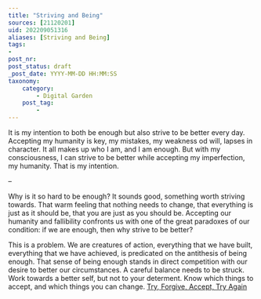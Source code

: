 ```yaml
---
title: "Striving and Being"
sources: [21120201]
uid: 202209051316
aliases: [Striving and Being]
tags:
-
post_nr:
post_status: draft
_post_date: YYYY-MM-DD HH:MM:SS
taxonomy:
    category:
        - Digital Garden
    post_tag:
        -
---
```


It is my intention to both be enough but also strive to be better every day. Accepting my humanity is key, my mistakes, my weakness od will, lapses in character. It all makes up who I am, and I am enough. But with my consciousness, I can strive to be better while accepting my imperfection, my humanity. That is my intention.

–

Why is it so hard to be enough? It sounds good, something worth striving towards. That warm feeling that nothing needs to change, that everything is just as it should be, that you are just as you should be. Accepting our humanity and fallibility confronts us with one of the great paradoxes of our condition: if we are enough, then why strive to be better?

This is a problem. We are creatures of action, everything that we have built, everything that we have achieved, is predicated on the antithesis of being enough. That sense of being enough stands in direct competition with our desire to better our circumstances. A careful balance needs to be struck. Work towards a better self, but not to your determent. Know which things to accept, and which things you can change. [Try, Forgive, Accept, Try Again](try-forgive-accept-try.md)